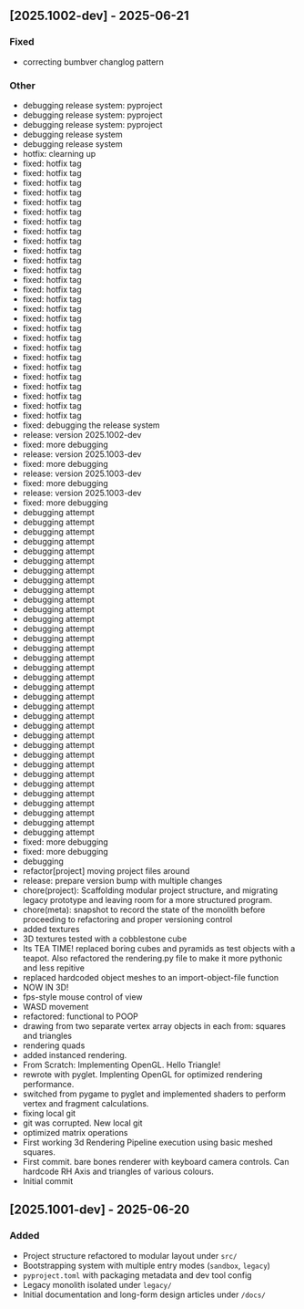 
## [2025.1002-dev] - 2025-06-21 <!-- {bumpver} -->

### Fixed
- correcting bumbver changlog pattern

### Other
- debugging release system: pyproject
- debugging release system: pyproject
- debugging release system: pyproject
- debugging release system
- debugging release system
- hotfix: clearning up
- fixed: hotfix tag
- fixed: hotfix tag
- fixed: hotfix tag
- fixed: hotfix tag
- fixed: hotfix tag
- fixed: hotfix tag
- fixed: hotfix tag
- fixed: hotfix tag
- fixed: hotfix tag
- fixed: hotfix tag
- fixed: hotfix tag
- fixed: hotfix tag
- fixed: hotfix tag
- fixed: hotfix tag
- fixed: hotfix tag
- fixed: hotfix tag
- fixed: hotfix tag
- fixed: hotfix tag
- fixed: hotfix tag
- fixed: hotfix tag
- fixed: hotfix tag
- fixed: hotfix tag
- fixed: hotfix tag
- fixed: hotfix tag
- fixed: hotfix tag
- fixed: hotfix tag
- fixed: hotfix tag
- fixed: debugging the release system
- release: version 2025.1002-dev
- fixed: more debugging
- release: version 2025.1003-dev
- fixed: more debugging
- release: version 2025.1003-dev
- fixed: more debugging
- release: version 2025.1003-dev
- fixed: more debugging
- debugging attempt
- debugging attempt
- debugging attempt
- debugging attempt
- debugging attempt
- debugging attempt
- debugging attempt
- debugging attempt
- debugging attempt
- debugging attempt
- debugging attempt
- debugging attempt
- debugging attempt
- debugging attempt
- debugging attempt
- debugging attempt
- debugging attempt
- debugging attempt
- debugging attempt
- debugging attempt
- debugging attempt
- debugging attempt
- debugging attempt
- debugging attempt
- debugging attempt
- debugging attempt
- debugging attempt
- debugging attempt
- debugging attempt
- debugging attempt
- debugging attempt
- debugging attempt
- debugging attempt
- debugging attempt
- fixed: more debugging
- fixed: more debugging
- debugging
- refactor[project] moving project files around
- release: prepare version bump with multiple changes
- chore(project): Scaffolding modular project structure, and migrating legacy prototype and leaving room for a more structured program.
- chore(meta): snapshot to record the state of the monolith before proceeding to refactoring and proper versioning control
- added textures
- 3D textures tested with a cobblestone cube
- Its TEA TIME! replaced boring cubes and pyramids as test objects with a teapot.  Also refactored the rendering.py file to make it more pythonic and less repitive
- replaced hardcoded object meshes to an import-object-file function
- NOW IN 3D!
- fps-style mouse control of view
- WASD movement
- refactored: functional to POOP
- drawing from two separate vertex array objects in each from: squares and triangles
- rendering quads
- added instanced rendering.
- From Scratch: Implementing OpenGL. Hello Triangle!
- rewrote with pyglet. Implenting OpenGL for optimized rendering performance.
- switched from pygame to pyglet and implemented shaders to perform vertex and fragment calculations.
- fixing local git
- git was corrupted.  New local git
- optimized matrix operations
- First working 3d Rendering Pipeline execution using basic meshed squares.
- First commit. bare bones renderer with keyboard camera controls. Can hardcode RH Axis and triangles of various colours.
- Initial commit




## [2025.1001-dev] - 2025-06-20
### Added
- Project structure refactored to modular layout under `src/`
- Bootstrapping system with multiple entry modes (`sandbox`, `legacy`)
- `pyproject.toml` with packaging metadata and dev tool config
- Legacy monolith isolated under `legacy/`
- Initial documentation and long-form design articles under `/docs/`
